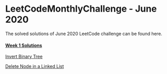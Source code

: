 # LeetCodeMonthlyChallenge - June 2020

The solved solutions of June 2020 LeetCode challenge can be found here.

#### [Week 1 Solutions](https://github.com/navjotbedi/LeetCodeMonthlyChallenge/tree/master/src/june/week1)

[Invert Binary Tree](https://github.com/navjotbedi/LeetCodeMonthlyChallenge/tree/master/src/june/week1/InvertBinaryTree.java)

[Delete Node in a Linked List](https://github.com/navjotbedi/LeetCodeMonthlyChallenge/tree/master/src/june/week1/DeleteNodeLinkedList.java)